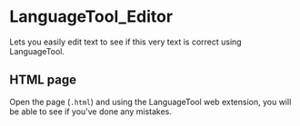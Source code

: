 # LanguageTool_Editor
Lets you easily edit text to see if this very text is correct using LanguageTool.

## HTML page
Open the page (`.html`) and using the LanguageTool web extension, you will be able to see if you've done any mistakes.